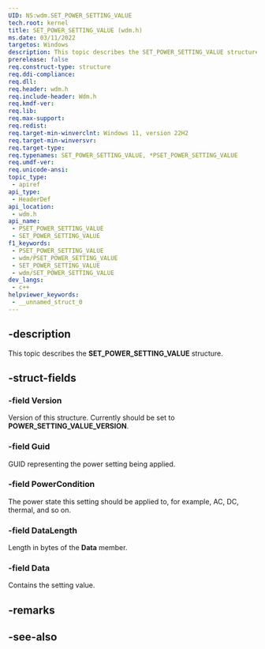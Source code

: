 ```yaml
---
UID: NS:wdm.SET_POWER_SETTING_VALUE
tech.root: kernel
title: SET_POWER_SETTING_VALUE (wdm.h)
ms.date: 03/11/2022
targetos: Windows
description: This topic describes the SET_POWER_SETTING_VALUE structure.
prerelease: false
req.construct-type: structure
req.ddi-compliance: 
req.dll: 
req.header: wdm.h
req.include-header: Wdm.h
req.kmdf-ver: 
req.lib: 
req.max-support: 
req.redist: 
req.target-min-winverclnt: Windows 11, version 22H2
req.target-min-winversvr: 
req.target-type: 
req.typenames: SET_POWER_SETTING_VALUE, *PSET_POWER_SETTING_VALUE
req.umdf-ver: 
req.unicode-ansi: 
topic_type:
 - apiref
api_type:
 - HeaderDef
api_location:
 - wdm.h
api_name:
 - PSET_POWER_SETTING_VALUE
 - SET_POWER_SETTING_VALUE
f1_keywords:
 - PSET_POWER_SETTING_VALUE
 - wdm/PSET_POWER_SETTING_VALUE
 - SET_POWER_SETTING_VALUE
 - wdm/SET_POWER_SETTING_VALUE
dev_langs:
 - c++
helpviewer_keywords:
 - __unnamed_struct_0
---
```


## -description

This topic describes the **SET_POWER_SETTING_VALUE** structure.

## -struct-fields

### -field Version

Version of this structure.  Currently should be set to **POWER_SETTING_VALUE_VERSION**.

### -field Guid

GUID representing the power setting being applied.

### -field PowerCondition

The power state this setting should be applied to, for example, AC, DC, thermal, and so on.

### -field DataLength

Length in bytes of the **Data** member.

### -field Data

Contains the setting value.

## -remarks

## -see-also

